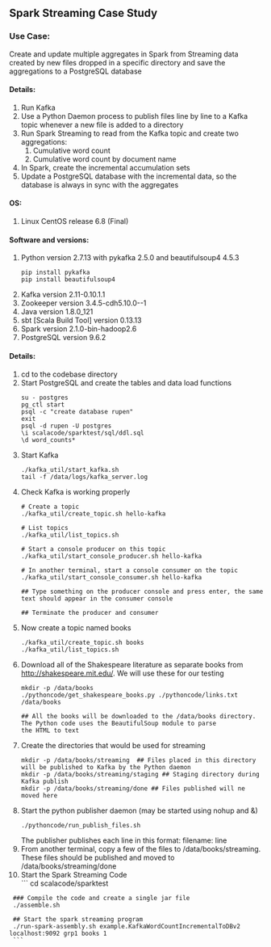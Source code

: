 ## Spark Streaming Case Study

### Use Case:   

Create and update multiple aggregates in Spark from Streaming data created by new files dropped in a specific directory and save the aggregations to a PostgreSQL database


#### Details:  
  1. Run Kafka  
  2. Use a Python Daemon process to publish files line by line to a Kafka topic whenever a new file is added to a directory  
  3. Run Spark Streaming to read from the Kafka topic and create two aggregations:  
        1. Cumulative word count  
        2. Cumulative word count by document name  
  4. In Spark, create the incremental accumulation sets
  5. Update a PostgreSQL database with the incremental data, so the database is always in sync with the aggregates
  
#### OS:
  1. Linux CentOS release 6.8 (Final)
  
#### Software and versions:
  1. Python version 2.7.13 with pykafka 2.5.0 and beautifulsoup4 4.5.3  
      ```
      pip install pykafka  
      pip install beautifulsoup4
      ```  
  2. Kafka version 2.11-0.10.1.1
  3. Zookeeper version 3.4.5-cdh5.10.0--1
  4. Java version 1.8.0_121
  5. sbt [Scala Build Tool] version 0.13.13
  4. Spark version 2.1.0-bin-hadoop2.6
  5. PostgreSQL version 9.6.2
  
#### Details:

1. cd to the codebase directory
2. Start PostgreSQL and create the tables and data load functions  
   ```
   su - postgres
   pg_ctl start
   psql -c "create database rupen"
   exit
   psql -d rupen -U postgres
   \i scalacode/sparktest/sql/ddl.sql
   \d word_counts*
   ```
 3. Start Kafka
    ```
    ./kafka_util/start_kafka.sh 
    tail -f /data/logs/kafka_server.log
    ```
 4. Check Kafka is working properly
    ```
    # Create a topic
    ./kafka_util/create_topic.sh hello-kafka
    
    # List topics
    ./kafka_util/list_topics.sh
    
    # Start a console producer on this topic
    ./kafka_util/start_console_producer.sh hello-kafka
    
    # In another terminal, start a console consumer on the topic
    ./kafka_util/start_console_consumer.sh hello-kafka
    
    ## Type something on the producer console and press enter, the same text should appear in the consumer console
    
    ## Terminate the producer and consumer
    
    ```
 5. Now create a topic named books
    ```
    ./kafka_util/create_topic.sh books
    ./kafka_util/list_topics.sh
    ```
 6. Download all of the Shakespeare literature as separate books from http://shakespeare.mit.edu/. We will use these for our testing
    ```
    mkdir -p /data/books
    ./pythoncode/get_shakespeare_books.py ./pythoncode/links.txt /data/books
    
    ## All the books will be downloaded to the /data/books directory. The Python code uses the BeautifulSoup module to parse
    the HTML to text
    ```
  7. Create the directories that would be used for streaming
     ```
     mkdir -p /data/books/streaming  ## Files placed in this directory will be published to Kafka by the Python daemon
     mkdir -p /data/books/streaming/staging ## Staging directory during Kafka publish
     mkdir -p /data/books/streaming/done ## Files published will ne moved here
     ```
  8. Start the python publisher daemon (may be started using nohup and &)
     ```
     ./pythoncode/run_publish_files.sh
     ```
     The publisher publishes each line in this format:
     filename: line
  9. From another terminal, copy a few of the files to /data/books/streaming. These files should be published and moved to /data/books/streaming/done
  10. Start the Spark Streaming Code  
     ```
     cd scalacode/sparktest
     
     ### Compile the code and create a single jar file
     ./assemble.sh
     
     ## Start the spark streaming program
     ./run-spark-assembly.sh example.KafkaWordCountIncrementalToDBv2 localhost:9092 grp1 books 1
     ```
